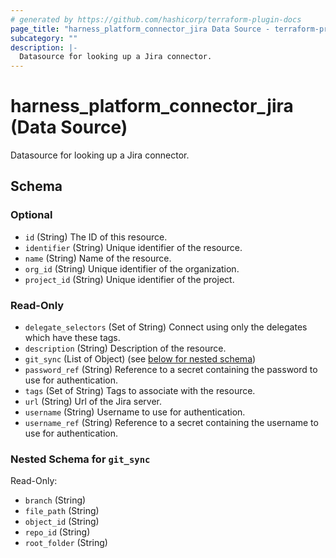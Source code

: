 ```yaml
---
# generated by https://github.com/hashicorp/terraform-plugin-docs
page_title: "harness_platform_connector_jira Data Source - terraform-provider-harness"
subcategory: ""
description: |-
  Datasource for looking up a Jira connector.
---
```


# harness_platform_connector_jira (Data Source)

Datasource for looking up a Jira connector.



<!-- schema generated by tfplugindocs -->
## Schema

### Optional

- `id` (String) The ID of this resource.
- `identifier` (String) Unique identifier of the resource.
- `name` (String) Name of the resource.
- `org_id` (String) Unique identifier of the organization.
- `project_id` (String) Unique identifier of the project.

### Read-Only

- `delegate_selectors` (Set of String) Connect using only the delegates which have these tags.
- `description` (String) Description of the resource.
- `git_sync` (List of Object) (see [below for nested schema](#nestedatt--git_sync))
- `password_ref` (String) Reference to a secret containing the password to use for authentication.
- `tags` (Set of String) Tags to associate with the resource.
- `url` (String) Url of the Jira server.
- `username` (String) Username to use for authentication.
- `username_ref` (String) Reference to a secret containing the username to use for authentication.

<a id="nestedatt--git_sync"></a>
### Nested Schema for `git_sync`

Read-Only:

- `branch` (String)
- `file_path` (String)
- `object_id` (String)
- `repo_id` (String)
- `root_folder` (String)



